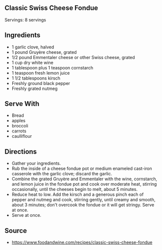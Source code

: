 ## Classic Swiss Cheese Fondue

Servings: 8 servings

## Ingredients
* 1 garlic clove, halved
* 1 pound Gruyère cheese, grated
* 1/2 pound Emmentaler cheese or other Swiss cheese, grated
* 1 cup dry white wine
* 1 tablespoon plus 1 teaspoon cornstarch
* 1 teaspoon fresh lemon juice
* 1 1/2 tablespoons kirsch
* Freshly ground black pepper
* Freshly grated nutmeg

## Serve With
* Bread
* apples
* broccoli
* carrots
* caulliflour

## Directions
* Gather your ingredients.
* Rub the inside of a cheese fondue pot or medium enameled cast-iron casserole with the garlic clove; discard the garlic.
* Combine the grated Gruyère and Emmentaler with the wine, cornstarch, and lemon juice in the fondue pot and cook over moderate heat, stirring occasionally, until the cheeses begin to melt, about 5 minutes.
* Reduce heat to low. Add the kirsch and a generous pinch each of pepper and nutmeg and cook, stirring gently, until creamy and smooth, about 3 minutes; don't overcook the fondue or it will get stringy. Serve at once.
* Serve at once.

## Source
* https://www.foodandwine.com/recipes/classic-swiss-cheese-fondue
